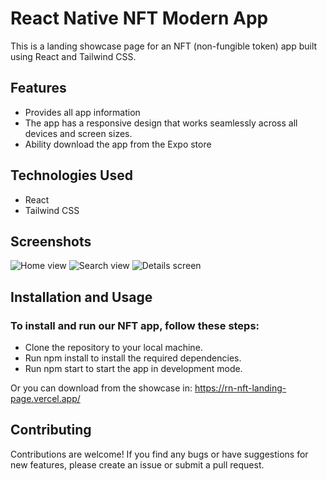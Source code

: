 # React Native NFT Modern App
This is a landing showcase page for an NFT (non-fungible token) app built using React and Tailwind CSS.

## Features
- Provides all app information
- The app has a responsive design that works seamlessly across all devices and screen sizes.
- Ability download the app from the Expo store

## Technologies Used
- React 
- Tailwind CSS

## Screenshots
![Home view](https://user-images.githubusercontent.com/69378136/230798307-f8c9a3b3-fae2-4d1e-afbe-632be1c672a7.png)
![Search view](https://user-images.githubusercontent.com/69378136/230798319-b396b763-6edb-4ad5-9558-1bc4af168565.png)
![Details screen](https://user-images.githubusercontent.com/69378136/230798334-5c6f8724-0c1a-4804-a767-9e006def1596.png)


## Installation and Usage
### To install and run our NFT app, follow these steps:

- Clone the repository to your local machine.
- Run npm install to install the required dependencies.
- Run npm start to start the app in development mode.

Or you can download from the showcase in: https://rn-nft-landing-page.vercel.app/

## Contributing
Contributions are welcome! If you find any bugs or have suggestions for new features, please create an issue or submit a pull request.
